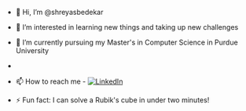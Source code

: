 - 👋 Hi, I’m @shreyasbedekar

- 👀 I’m interested in learning new things and taking up new challenges
  
- 🌱 I’m currently pursuing my Master's in Computer Science in Purdue University
- 
- 📫 How to reach me -
     [![LinkedIn](YOUR_IMAGE_URL)](https://www.linkedin.com/in/shreyasbedekar24/)
- ⚡ Fun fact: I can solve a Rubik's cube in under two minutes!

<!---
shreyasbedekar/shreyasbedekar is a ✨ special ✨ repository because its `README.md` (this file) appears on your GitHub profile.
You can click the Preview link to take a look at your changes.
--->
